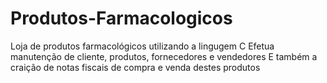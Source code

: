 # Produtos-Farmacologicos
Loja de produtos farmacológicos utilizando a lingugem C 
Efetua manutenção de cliente, produtos, fornecedores e vendedores
E também a craição de notas fiscais de compra e venda destes produtos
